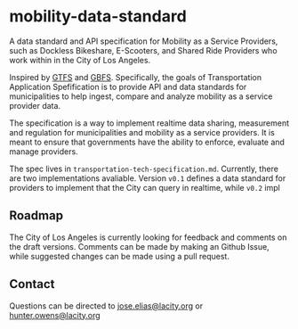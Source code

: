 # mobility-data-standard

A data standard and API specification for Mobility as a Service Providers, such as Dockless Bikeshare, E-Scooters, and Shared Ride Providers who work within in the City of Los Angeles. 

Inspired by [GTFS](https://developers.google.com/transit/gtfs/reference/) and [GBFS](https://github.com/NABSA/gbfs). Specifically, the goals of Transportation Application Spefification is to provide API and data standards for municipalities to help ingest, compare and analyze mobility as a service provider data. 

The specification is a way to implement realtime data sharing, measurement and regulation for municipalities and mobility as a service providers. It is meant to ensure that governments have the ability to enforce, evaluate and manage providers. 

The spec lives in `transportation-tech-specification.md`. Currently, there are two implementations avaliable. Version `v0.1` defines a data standard for providers to implement that the City can query in realtime, while `v0.2` impl 

## Roadmap

The City of Los Angeles is currently looking for feedback and comments on the draft versions. Comments can be made by making an Github Issue, while suggested changes can be made using a pull request. 

## Contact

Questions can be directed to jose.elias@lacity.org or hunter.owens@lacity.org
